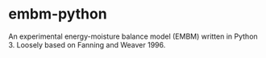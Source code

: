 embm-python
===========

An experimental energy-moisture balance model (EMBM) written in Python 3. Loosely based on Fanning and Weaver 1996.
